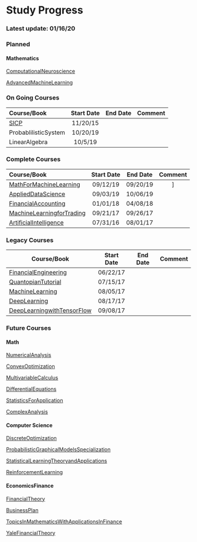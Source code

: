 Study Progress
===
### Latest update: 01/16/20

### Planned
#### Mathematics
[ComputationalNeuroscience](https://www.coursera.org/learn/computational-neuroscience)

[AdvancedMachineLearning](https://www.coursera.org/specializations/aml)

### On Going Courses
|Course/Book       |  Start Date  |  End Date  |     Comment     |
|:-----------------|:------------:|:----------:|:---------------:|
|[SICP](https://github.com/CrazyAlvaro/Course-Study/tree/master/ComputerScience/6.001-SICP)|11/20/15|     |          |
|ProbablilisticSystem|10/20/19|||
|LinearAlgebra|10/5/19|||

### Complete Courses
|Course/Book       |  Start Date  |  End Date  |     Comment     |
|:------------------|:------------:|:----------:|:---------------:|
|[MathForMachineLearning]((https://github.com/CrazyAlvaro/Course-Study/tree/master/Mathematics/MathForMachineLearning))|09/12/19|09/20/19|]
|[AppliedDataScience](https://github.com/CrazyAlvaro/Course-Study/tree/master/DataScience/AppliedDataScience)|09/03/19|10/06/19||
|[FinancialAccounting](https://github.com/CrazyAlvaro/Course-Study/tree/master/EconomicsFinance/FinancialAccountingSeries)|01/01/18|04/08/18||
|[MachineLearningforTrading](https://github.com/CrazyAlvaro/Course-Study/tree/master/EconomicsFinance/MachineLearningforTrading)|09/21/17|09/26/17||
|[ArtificialIntelligence](https://github.com/CrazyAlvaro/Course-Study/tree/master/DataScience/6.034-ArtificialIntellifence)|07/31/16|08/01/17||

### Legacy Courses
|Course/Book       |  Start Date  |  End Date  |     Comment     |
|------------------|:------------:|:----------:|:---------------:|
|[FinancialEngineering](https://github.com/CrazyAlvaro/Course-Study/tree/master/EconomicsFinance/FinancialEngineering)|06/22/17|||
|[QuantopianTutorial](https://github.com/CrazyAlvaro/Course-Study/tree/master/EconomicsFinance/Quantopian)|07/15/17|||
|[MachineLearning](https://github.com/CrazyAlvaro/Course-Study/tree/master/DataScience/MachineLearning)|08/05/17|||
|[DeepLearning](https://github.com/CrazyAlvaro/Course-Study/tree/master/DataScience/DeepLearning)|08/17/17|||
|[DeepLearningwithTensorFlow](https://github.com/CrazyAlvaro/Course-Study/tree/master/DataScience/DeepLearningwithTensorFlow)|09/08/17|||

### Future Courses
#### Math


[NumericalAnalysis](https://www.coursera.org/learn/intro-to-numerical-analysis)

[ConvexOptimization](https://lagunita.stanford.edu/courses/Engineering/CVX101/Winter2014/about)

[MultivariableCalculus](http://ocw2.mit.edu/courses/mathematics/18-02-multivariable-calculus-fall-2007/index.htm)

[DifferentialEquations](http://ocw2.mit.edu/courses/mathematics/18-03-differential-equations-spring-2010/index.htm)

[StatisticsForApplication](https://ocw.mit.edu/courses/mathematics/18-650-statistics-for-applications-fall-2016/index.htm)

[ComplexAnalysis](https://www.coursera.org/learn/complex-analysis)

#### Computer Science
[DiscreteOptimization](https://www.coursera.org/learn/discrete-optimization)

[ProbabilisticGraphicalModelsSpecialization](https://www.coursera.org/courses?languages=en&query=probability+graphical+model)

[StatisticalLearningTheoryandApplications](http://www.mit.edu/~9.520/fall17/)

[ReinforcementLearning](https://www.coursera.org/specializations/reinforcement-learning)

#### EconomicsFinance
[FinancialTheory](https://ocw.mit.edu/courses/sloan-school-of-management/15-401-finance-theory-i-fall-2008/index.htm)

[BusinessPlan](https://ocw.mit.edu/courses/sloan-school-of-management/15-s21-nuts-and-bolts-of-business-plans-january-iap-2014/index.htm)

[TopicsInMathematicsWithApplicationsInFinance](https://ocw.mit.edu/courses/mathematics/18-s096-topics-in-mathematics-with-applications-in-finance-fall-2013/index.htm)

[YaleFinancialTheory](https://oyc.yale.edu/economics/econ-251)
